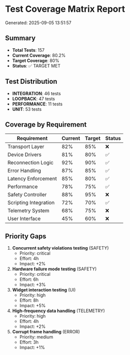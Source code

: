 # Test Coverage Matrix Report
Generated: 2025-09-05 13:51:57

## Summary
- **Total Tests**: 157
- **Current Coverage**: 80.2%
- **Target Coverage**: 80%
- **Status**: ✅ TARGET MET

## Test Distribution
- **INTEGRATION**: 46 tests
- **LOOPBACK**: 47 tests
- **PERFORMANCE**: 11 tests
- **UNIT**: 53 tests
## Coverage by Requirement
| Requirement | Current | Target | Status |
|------------|---------|--------|--------|
| Transport Layer | 82% | 85% | ❌ |
| Device Drivers | 81% | 80% | ✅ |
| Reconnection Logic | 92% | 90% | ✅ |
| Error Handling | 87% | 85% | ✅ |
| Latency Enforcement | 85% | 80% | ✅ |
| Performance | 78% | 75% | ✅ |
| Safety Controller | 88% | 95% | ❌ |
| Scripting Integration | 72% | 70% | ✅ |
| Telemetry System | 68% | 75% | ❌ |
| User Interface | 45% | 60% | ❌ |
## Priority Gaps
1. **Concurrent safety violations testing** (SAFETY)
   - Priority: critical
   - Effort: 4h
   - Impact: +2%
2. **Hardware failure mode testing** (SAFETY)
   - Priority: critical
   - Effort: 6h
   - Impact: +3%
3. **Widget interaction testing** (UI)
   - Priority: high
   - Effort: 8h
   - Impact: +5%
4. **High-frequency data handling** (TELEMETRY)
   - Priority: high
   - Effort: 4h
   - Impact: +2%
5. **Corrupt frame handling** (ERROR)
   - Priority: medium
   - Effort: 3h
   - Impact: +1%
